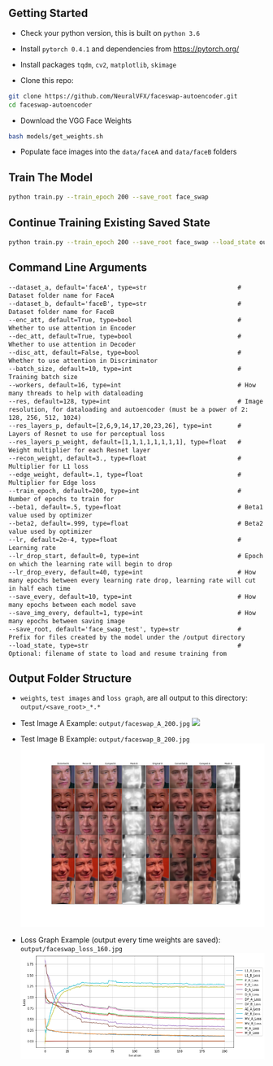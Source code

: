 
## Getting Started
- Check your python version, this is built on `python 3.6`
- Install `pytorch 0.4.1` and dependencies from https://pytorch.org/
- Install packages `tqdm`, `cv2`, `matplotlib`, `skimage`

- Clone this repo:
```bash
git clone https://github.com/NeuralVFX/faceswap-autoencoder.git
cd faceswap-autoencoder
```

- Download the VGG Face Weights
```bash
bash models/get_weights.sh
```

- Populate face images into the `data/faceA` and `data/faceB` folders

## Train The Model
```bash
python train.py --train_epoch 200 --save_root face_swap
```

## Continue Training Existing Saved State
```bash
python train.py --train_epoch 200 --save_root face_swap --load_state output/face_swap_10.json
```

## Command Line Arguments
```              
--dataset_a, default='faceA', type=str                         # Dataset folder name for FaceA
--dataset_b, default='faceB', type=str                         # Dataset folder name for FaceB
--enc_att, default=True, type=bool                             # Whether to use attention in Encoder 
--dec_att, default=True, type=bool                             # Whether to use attention in Decoder
--disc_att, default=False, type=bool                           # Whether to use attention in Discriminator
--batch_size, default=10, type=int                             # Training batch size
--workers, default=16, type=int                                # How many threads to help with dataloading
--res, default=128, type=int                                   # Image resolution, for dataloading and autoencoder (must be a power of 2: 128, 256, 512, 1024)
--res_layers_p, default=[2,6,9,14,17,20,23,26], type=int       # Layers of Resnet to use for perceptual loss
--res_layers_p_weight, default=[1,1,1,1,1,1,1,1], type=float   # Weight multiplier for each Resnet layer 
--recon_weight, default=3., type=float                         # Multiplier for L1 loss
--edge_weight, default=.1, type=float                          # Multiplier for Edge loss
--train_epoch, default=200, type=int                           # Number of epochs to train for
--beta1, default=.5, type=float                                # Beta1 value used by optimizer
--beta2, default=.999, type=float                              # Beta2 value used by optimizer
--lr, default=2e-4, type=float                                 # Learning rate
--lr_drop_start, default=0, type=int                           # Epoch on which the learning rate will begin to drop
--lr_drop_every, default=40, type=int                          # How many epochs between every learning rate drop, learning rate will cut in half each time
--save_every, default=10, type=int                             # How many epochs between each model save
--save_img_every, default=1, type=int                          # How many epochs between saving image
--save_root, default='face_swap_test', type=str                # Prefix for files created by the model under the /output directory
--load_state, type=str                                         # Optional: filename of state to load and resume training from
```

## Output Folder Structure

- `weights`, `test images` and `loss graph`, are all output to this directory: `output/<save_root>_*.*`

- Test Image A Example: `output/faceswap_A_200.jpg`
![](output/test_a_A_197.jog)
- Test Image B Example: `output/faceswap_B_200.jpg`
![](output/test_a_B_197.jpg)

- Loss Graph Example (output every time weights are saved): `output/faceswap_loss_160.jpg`
![](output/faceswap_loss.png)

